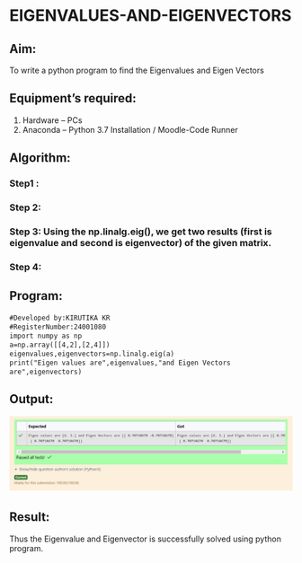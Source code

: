 # EIGENVALUES-AND-EIGENVECTORS
## Aim:
To write a python program to find the Eigenvalues and Eigen Vectors
## Equipment’s required:
1. 	Hardware – PCs
2. 	Anaconda – Python 3.7 Installation / Moodle-Code Runner
## Algorithm:
### Step1 : 
### Step 2: 
### Step 3: Using the np.linalg.eig(),  we get two results (first is eigenvalue and second is eigenvector) of the given matrix.
### Step 4: 

## Program:
    #Developed by:KIRUTIKA KR 
    #RegisterNumber:24001080
    import numpy as np
    a=np.array([[4,2],[2,4]])
    eigenvalues,eigenvectors=np.linalg.eig(a)
    print("Eigen values are",eigenvalues,"and Eigen Vectors are",eigenvectors)
## Output:
![result](<Screenshot 2024-10-29 200625.png>)
## Result:
Thus the Eigenvalue and Eigenvector is successfully solved using python program.
